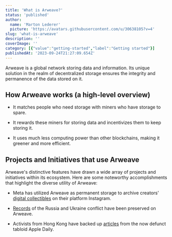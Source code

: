 ```yaml
---
title: 'What is Arweave?'
status: 'published'
author:
  name: 'Marton Lederer'
  picture: 'https://avatars.githubusercontent.com/u/30638105?v=4'
slug: 'what-is-arweave'
description: ''
coverImage: ''
category: [{"value":"getting-started","label":"Getting started"}]
publishedAt: '2023-09-24T21:27:09.654Z'
---
```


Arweave is a global network storing data and information. Its unique solution in the realm of decentralized storage ensures the integrity and permanence of the data stored on it.

## **How Arweave works (a high-level overview)**

- It matches people who need storage with miners who have storage to spare.

- It rewards these miners for storing data and incentivizes them to keep storing it.

- It uses much less computing power than other blockchains, making it greener and more efficient.

## Projects and Initiatives that use Arweave 

Arweave's distinctive features have drawn a wide array of projects and initiatives within its ecosystem. Here are some noteworthy accomplishments that highlight the diverse utility of Arweave:

- Meta has utilized Arweave as permanent storage to archive creators’ [digital collectibles](https://www.coindesk.com/markets/2022/11/03/arweave-token-surges-60-on-meta-integration/) on their platform Instagram.

- [Records](https://www.forbes.com/sites/stevenehrlich/2022/02/25/a-blockchain-based-noahs-ark-is-being-used-to-preserve-a-record-of-the-ukraine-conflict/?sh=7d39ef566651) of the Russia and Ukraine conflict have been preserved on Arweave.

- Activists from Hong Kong have backed up [articles](https://www.reuters.com/world/asia-pacific/hong-kongs-apple-daily-live-blockchain-free-censors-2021-06-24/) from the now defunct tabloid Apple Daily.


